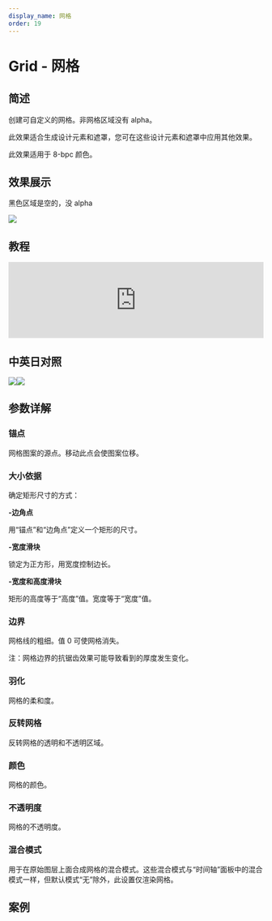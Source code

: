 ```yaml
---
display_name: 网格
order: 19
---
```


# Grid - 网格

## 简述

创建可自定义的网格。非网格区域没有 alpha。

此效果适合生成设计元素和遮罩，您可在这些设计元素和遮罩中应用其他效果。

此效果适用于 8-bpc 颜色。

## 效果展示

黑色区域是空的，没 alpha

![](https://cdn.yuelili.com/20211230161109.png)

## 教程

<iframe src="https://player.bilibili.com/player.html?bvid=BV1e34y1X7Vj&page=45&high_quality=1" width="100%" allowfullscreen="allowfullscreen" frameborder="0"></iframe>

## 中英日对照

![](https://mir.yuelili.com/user/AE/effects/AE-Effects-Generate-Grid.png)![](https://mir.yuelili.com/user/AE/effects/AE-Effects-Generate-Grid_cn.png)

## 参数详解

### 锚点

网格图案的源点。移动此点会使图案位移。

### 大小依据

确定矩形尺寸的方式：

**-边角点**

用“锚点”和“边角点”定义一个矩形的尺寸。

**-宽度滑块**

锁定为正方形，用宽度控制边长。

**-宽度和高度滑块**

矩形的高度等于“高度”值。宽度等于“宽度”值。

### 边界

网格线的粗细。值 0 可使网格消失。

注：网格边界的抗锯齿效果可能导致看到的厚度发生变化。

### 羽化

网格的柔和度。

### 反转网格

反转网格的透明和不透明区域。

### 颜色

网格的颜色。

### 不透明度

网格的不透明度。

### 混合模式

用于在原始图层上面合成网格的混合模式。这些混合模式与“时间轴”面板中的混合模式一样，但默认模式“无”除外，此设置仅渲染网格。

## 案例
